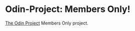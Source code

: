 # Odin-Project: Members Only!

[The Odin Project](https://www.theodinproject.com) Members Only project.
